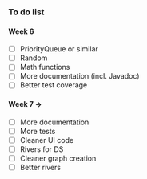 ### To do list

#### Week 6
* [ ] PriorityQueue or similar
* [ ] Random
* [ ] Math functions
* [ ] More documentation (incl. Javadoc)
* [ ] Better test coverage

#### Week 7 ->
* [ ] More documentation
* [ ] More tests
* [ ] Cleaner UI code
* [ ] Rivers for DS
* [ ] Cleaner graph creation
* [ ] Better rivers